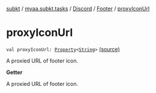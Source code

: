 [subkt](../../../index.md) / [myaa.subkt.tasks](../../index.md) / [Discord](../index.md) / [Footer](index.md) / [proxyIconUrl](./proxy-icon-url.md)

# proxyIconUrl

`val proxyIconUrl: `[`Property`](https://docs.gradle.org/current/javadoc/org/gradle/api/provider/Property.html)`<`[`String`](https://kotlinlang.org/api/latest/jvm/stdlib/kotlin/-string/index.html)`>` [(source)](https://github.com/Myaamori/SubKt/blob/master/src/main/kotlin/myaa/subkt/tasks/discordtask.kt#L76)

A proxied URL of footer icon.

**Getter**

A proxied URL of footer icon.

